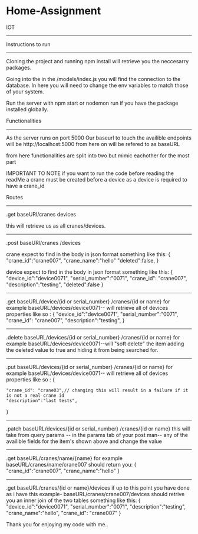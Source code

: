 Home-Assignment
===============
IOT

---

Instructions to run

---

Cloning the project and running npm install will retrieve you the neccesarry packages.

Going into the in the /models/index.js you will find the connection to the database. In here you will need to change the env variables to match those of your system.

Run the server with npm start or nodemon run if you have the package installed globally.

Functionalities

---

As the server runs on port 5000 Our baseurl to touch the availible endpoints will be http://localhost:5000 from here on will be refered to as baseURL

from here functionalities are split into two but mimic eachother for the most part

IMPORTANT TO NOTE if you want to run the code before reading the readMe a crane must be created before a device as a device is required to have a crane_id

Routes

---

.get baseURl/cranes
devices

this will retrieve us as all cranes/devices.

---

.post baseURl/cranes
/devices

crane expect to find in the body in json format something like this:
{
"crane_id":"crane007",
"crane_name":"hello"
"deleted":false,
}

device expect to find in the body in json format something like this:
{
"device_id":"device0071",
"serial_number":"0071",
"crane_id": "crane007",
"description":"testing",
"deleted":false
}

---

.get baseURL/device/{id or serial_number}
/cranes/{id or name}
for example baseURL/devices/device0071-- will retrieve all of devices properties like so :
{
"device_id":"device0071",
"serial_number":"0071",
"crane_id": "crane007",
"description":"testing",
}

---

.delete baseURL/devices/{id or serial_number}
/cranes/{id or name}
for example baseURL/devices/device0071--will "soft delete" the item adding the deleted value to true and hiding it from being searched for.

---

.put baseURL/devices/{id or serial_number}
/cranes/{id or name}
for example baseURL/devices/device0071-- will retrieve all of devices properties like so :
{

    "crane_id": "crane03",// changing this will result in a failure if it is not a real crane id
    "description":"last tests",

}

---

.patch baseURL/devices/{id or serial_number}
/cranes/{id or name}
this will take from query params -- in the params tab of your post man-- any of the availible fields for the item's shown above and change the value

---

.get baseURL/cranes/name/{name}
for example baseURL/cranes/name/crane007 should return you:
{
"crane_id":"crane007",
"crane_name":"hello"
}

---

.get baseURL/cranes/{id or name}/devices
if up to this point you have done as i have
this example- baseURL/cranes/crane007/devices should retrive you an inner join of the two tables something like this:
{
"device_id":"device0071",
"serial_number":"0071",
"description":"testing",
"crane_name":"hello",
"crane_id": "crane007"
}

Thank you for enjoying my code with me..
